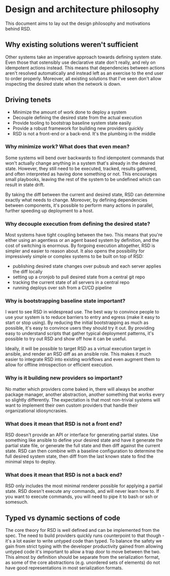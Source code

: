 # Design and architecture philosophy

This document aims to lay out the design philosophy and motivations behind RSD.

## Why existing solutions weren't sufficient

Other systems take an imperative approach towards defining system state.
Even those that ostensibly use declarative state don't really, and rely on idempotent actions instead.
This means that dependencies between actions aren't resolved automatically and instead left as an exercise to the end user to order properly.
Moreover, all existing solutions that I've seen don't allow inspecting the desired state when the network is down.

## Driving tenets

- Minimize the amount of work done to deploy a system
- Decouple defining the desired state from the actual execution
- Provide tooling to bootstrap baseline system state easily
- Provide a robust framework for building new providers quickly
- RSD is not a front-end or a back-end. It's the plumbing in the middle

### Why minimize work? What does that even mean?

Some systems will bend over backwards to find idempotent commands that won't actually change anything in a system that's already in the desired state.
However, they still need to be executed, tracked, results gathered, and often interpreted as having done something or not.
This encourages small playbooks, leaving the rest of the system to be undefined which can result in state drift.

By taking the diff between the current and desired state, RSD can determine exactly what needs to change.
Moreover, by defining dependencies between components, it's possible to perform many actions in parallel, further speeding up deployment to a host.

### Why decouple execution from defining the desired state?

Most systems have tight coupling between the two.
This means that you're either using an agentless or an agent based system by definition, and the cost of switching is enormous.
By forgoing execution altogether, RSD is simpler and easier to reason about.
It also opens the possibility for impressively simple or complex systems to be built on top of RSD:

- publishing desired state changes over pubsub and each server applies the diff locally
- setting up a cronjob to pull desired state from a central git repo
- tracking the current state of all servers in a central repo
- running deploys over ssh from a CI/CD pipeline

### Why is bootstrapping baseline state important?

I want to see RSD in widespread use.
The best way to convince people to use your system is to reduce barriers to entry and egress (make it easy to start or stop using).
By reducing the initial bootstrapping as much as possible, it's easy to convince users they should try it out.
By providing easy to understand scripts that gather typical deployment patterns, it's possible to try out RSD and show off how it can be useful.

Ideally, it will be possible to target RSD as a virtual execution target in ansible, and render an RSD diff as an ansible role.
This makes it much easier to integrate RSD into existing workflows and even augment them to allow for offline introspection or efficient execution.

### Why is it building new providers so important?

No matter which providers come baked in, there will always be another package manager, another abstraction, another something that works every so slightly differently.
The expectation is that most non-trivial systems will want to implement their own custom providers that handle their organizational idiosyncrasies.

### What does it mean that RSD is not a front end?

RSD doesn't provide an API or interface for generating partial states.
Use something like ansible to define your desired state and have it generate the partial state file, or generate the full state and then diff against the current state.
RSD can then combine with a baseline configuration to determine the full desired system state, then diff from the last known state to find the minimal steps to deploy.

### What does it mean that RSD is not a back end?

RSD only includes the most minimal renderer possible for applying a partial state.
RSD doesn't execute any commands, and will never learn how to. If you want to execute commands, you will need to pipe it to bash or ssh or somesuch.

## Typed vs dynamic sections of code

The core theory for RSD is well defined and can be implemented from the spec.
The need to build providers quickly runs counterpoint to that though - it's a lot easier to write untyped code than typed.
To balance the safety we gain from strict typing with the developer productivity gained from allowing untyped code it's important to allow a trap door to move between the two.
This almost by definition should be separate from the serialization format, as some of the core abstractions (e.g. unordered sets of elements) do not have good representations in most serialization formats.
